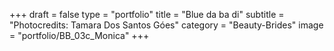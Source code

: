 +++
draft = false
type = "portfolio"
title = "Blue da ba di"
subtitle = "Photocredits: Tamara Dos Santos Góes"
category = "Beauty-Brides"
image = "portfolio/BB_03c_Monica"
+++